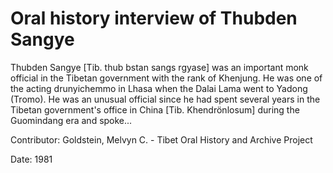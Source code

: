 # Oral history interview of Thubden Sangye  
Thubden Sangye [Tib. thub bstan sangs rgyase] was an important monk official in the Tibetan government with the rank of Khenjung. He was one of the acting drunyichemmo in Lhasa when the Dalai Lama went to Yadong (Tromo). He was an unusual official since he had spent several years in the Tibetan government's office in China [Tib. Khendrönlosum] during the Guomindang era and spoke... 

Contributor: Goldstein, Melvyn C. - Tibet Oral History and Archive Project  

Date:
1981  

